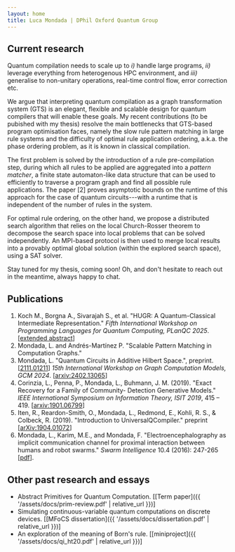 ```yaml
---
layout: home
title: Luca Mondada | DPhil Oxford Quantum Group
---
```



## Current research
Quantum compilation needs to scale up to
_i)_ handle large programs,
_ii)_ leverage everything from heterogenous HPC environment, and
_iii)_ generalise to non-unitary operations, real-time control flow, error correction etc.

We argue that interpreting quantum compilation as a graph transformation
system (GTS) is an elegant, flexible and scalable design for quantum compilers
that will enable these goals.
My recent contributions (to be pubished with my thesis) resolve the main
bottlenecks that GTS-based program optimisation faces, namely the slow rule
pattern matching in large rule systems and 
the difficulty of optimal rule application ordering, a.k.a. the phase ordering
problem, as it is known in classical compilation.

The first problem is solved by the introduction of a rule pre-compilation step,
during which all rules to be applied are aggregated into a _pattern matcher_,
a finite state automaton-like data structure that can be used to efficiently
to traverse a program graph and find all possible rule applications.
The paper [2] proves asymptotic bounds on the runtime of this approach for
the case of quantum circuits---with a runtime that is independent of the number
of rules in the system.

For optimal rule ordering, on the other hand, we propose a distributed search
algorithm that relies on the local Church-Rosser theorem to decompose the
search space into local problems that can be solved independently.
An MPI-based protocol is then used to merge local results into a provably optimal
global solution (within the explored search space), using a SAT solver.

Stay tuned for my thesis, coming soon! Oh, and don't hesitate to reach out in
the meantime, always happy to chat.

## Publications
 1. Koch M., Borgna A., Sivarajah S., et al. "HUGR: A Quantum-Classical Intermediate Representation."
  _Fifth International Workshop on Programming Languages for Quantum Computing, PLanQC 2025_. [[extended abstract](https://quantum-compilers.github.io/iwqc2024/papers/IWQC2024_paper_14.pdf)]
 2. Mondada, L. and Andrés-Martínez P. "Scalable Pattern Matching in Computation Graphs." 
 3. Mondada, L. "Quantum Circuits in Additive Hilbert Space.", preprint. [[2111.01211](https://arxiv.org/abs/2111.01211)]
  _15th International Workshop on Graph Computation Models, GCM 2024_. [[arxiv:2402.13065](https://arxiv.org/abs/2402.13065)]
 3. Corinzia, L., Penna, P., Mondada, L., Buhmann, J. M. (2019). "Exact Recovery for a Family of Community- Detection Generative Models."
   _IEEE International Symposium on Information Theory, ISIT 2019_, 415 – 419. [[arxiv:1901.06799](https://arxiv.org/abs/1901.06799)]
 4. Iten, R., Reardon-Smith, O., Mondada, L., Redmond, E., Kohli, R. S., & Colbeck, R. (2019).
   "Introduction to UniversalQCompiler." preprint [[arXiv:1904.01072](https://arxiv.org/abs/1904.01072)]
 5. Mondada, L., Karim, M.E., and Mondada, F. "Electroencephalography as implicit communication channel for proximal interaction between humans and robot swarms."
   _Swarm Intelligence_ 10.4 (2016): 247-265 [[pdf](https://infoscience.epfl.ch/record/221632/files/EEG-HSI.pdf)].

## Other past research and essays
 * Abstract Primitives for Quantum Computation. [[Term paper]({{ '/assets/docs/prim-review.pdf' | relative_url }})]
 * Simulating continuous-variable quantum computations on discrete devices.
   [[MFoCS dissertation]({{ '/assets/docs/dissertation.pdf' | relative_url }})]
 * An exploration of the meaning of Born's rule. [[miniproject]({{ '/assets/docs/qi_ht20.pdf' | relative_url }})]
